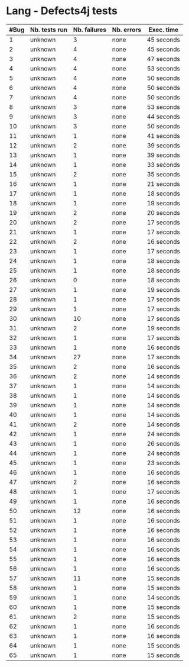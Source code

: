 # Lang - Defects4j tests
| #Bug | Nb. tests run | Nb. failures | Nb. errors | Exec. time |
|------|---------------|--------------|------------|------------|
| 1 | unknown |  3 | none |  45 seconds |
| 2 | unknown |  4 | none |  45 seconds |
| 3 | unknown |  4 | none |  47 seconds |
| 4 | unknown |  4 | none |  53 seconds |
| 5 | unknown |  4 | none |  50 seconds |
| 6 | unknown |  4 | none |  50 seconds |
| 7 | unknown |  4 | none |  50 seconds |
| 8 | unknown |  3 | none |  53 seconds |
| 9 | unknown |  3 | none |  44 seconds |
| 10 | unknown |  3 | none |  50 seconds |
| 11 | unknown |  1 | none |  41 seconds |
| 12 | unknown |  2 | none |  39 seconds |
| 13 | unknown |  1 | none |  39 seconds |
| 14 | unknown |  1 | none |  33 seconds |
| 15 | unknown |  2 | none |  35 seconds |
| 16 | unknown |  1 | none |  21 seconds |
| 17 | unknown |  1 | none |  18 seconds |
| 18 | unknown |  1 | none |  19 seconds |
| 19 | unknown |  2 | none |  20 seconds |
| 20 | unknown |  2 | none |  17 seconds |
| 21 | unknown |  1 | none |  17 seconds |
| 22 | unknown |  2 | none |  16 seconds |
| 23 | unknown |  1 | none |  17 seconds |
| 24 | unknown |  1 | none |  18 seconds |
| 25 | unknown |  1 | none |  18 seconds |
| 26 | unknown |  0 | none |  18 seconds |
| 27 | unknown |  1 | none |  19 seconds |
| 28 | unknown |  1 | none |  17 seconds |
| 29 | unknown |  1 | none |  17 seconds |
| 30 | unknown |  10 | none |  17 seconds |
| 31 | unknown |  2 | none |  19 seconds |
| 32 | unknown |  1 | none |  17 seconds |
| 33 | unknown |  1 | none |  16 seconds |
| 34 | unknown |  27 | none |  17 seconds |
| 35 | unknown |  2 | none |  16 seconds |
| 36 | unknown |  2 | none |  14 seconds |
| 37 | unknown |  1 | none |  14 seconds |
| 38 | unknown |  1 | none |  14 seconds |
| 39 | unknown |  1 | none |  14 seconds |
| 40 | unknown |  1 | none |  14 seconds |
| 41 | unknown |  2 | none |  14 seconds |
| 42 | unknown |  1 | none |  24 seconds |
| 43 | unknown |  1 | none |  26 seconds |
| 44 | unknown |  1 | none |  24 seconds |
| 45 | unknown |  1 | none |  23 seconds |
| 46 | unknown |  1 | none |  16 seconds |
| 47 | unknown |  2 | none |  16 seconds |
| 48 | unknown |  1 | none |  17 seconds |
| 49 | unknown |  1 | none |  16 seconds |
| 50 | unknown |  12 | none |  16 seconds |
| 51 | unknown |  1 | none |  16 seconds |
| 52 | unknown |  1 | none |  16 seconds |
| 53 | unknown |  1 | none |  16 seconds |
| 54 | unknown |  1 | none |  16 seconds |
| 55 | unknown |  1 | none |  16 seconds |
| 56 | unknown |  1 | none |  16 seconds |
| 57 | unknown |  11 | none |  15 seconds |
| 58 | unknown |  1 | none |  15 seconds |
| 59 | unknown |  1 | none |  14 seconds |
| 60 | unknown |  1 | none |  15 seconds |
| 61 | unknown |  2 | none |  15 seconds |
| 62 | unknown |  1 | none |  16 seconds |
| 63 | unknown |  1 | none |  16 seconds |
| 64 | unknown |  1 | none |  15 seconds |
| 65 | unknown |  1 | none |  15 seconds |
